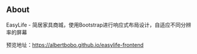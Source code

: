 ## About

EasyLife - 简居家具商城，使用Bootstrap进行响应式布局设计，自适应不同分辨率的屏幕

预览地址：https://albertbobo.github.io/easylife-frontend
